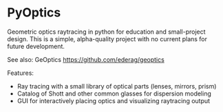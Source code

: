 PyOptics
========

Geometric optics raytracing in python for education and small-project design. This 
is a simple, alpha-quality project with no current plans for future development.

See also: GeOptics https://github.com/ederag/geoptics

Features:

* Ray tracing with a small library of optical parts (lenses, mirrors, prism)
* Catalog of Shott and other common glasses for dispersion modeling
* GUI for interactively placing optics and visualizing raytracing output 
